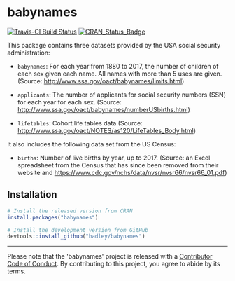 # babynames

[![Travis-CI Build Status](https://travis-ci.org/hadley/babynames.svg?branch=master)](https://travis-ci.org/hadley/babynames)
[![CRAN_Status_Badge](http://www.r-pkg.org/badges/version/babynames)](https://cran.r-project.org/package=babynames)

This package contains three datasets provided by the USA social security administration:

* `babynames`: For each year from 1880 to 2017, the number of children of 
  each sex given each name. All names with more than 5 uses are given.
  (Source: http://www.ssa.gov/oact/babynames/limits.html)

* `applicants`: The number of applicants for social security numbers (SSN) for
  each year for each sex. 
  (Source: http://www.ssa.gov/oact/babynames/numberUSbirths.html)

* `lifetables`: Cohort life tables data
  (Source: http://www.ssa.gov/oact/NOTES/as120/LifeTables_Body.html)

It also includes the following data set from the US Census:

* `births`: Number of live births by year, up to 2017.
  (Source: an Excel spreadsheet from the Census that has since been removed
  from their website and https://www.cdc.gov/nchs/data/nvsr/nvsr66/nvsr66_01.pdf)

## Installation

```R
# Install the released version from CRAN
install.packages("babynames")

# Install the development version from GitHub
devtools::install_github("hadley/babynames")
```

-----

Please note that the 'babynames' project is released with a [Contributor Code of Conduct](.github/CODE_OF_CONDUCT.md). By contributing to this project, you agree to abide by its terms.